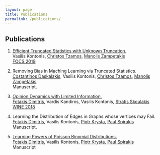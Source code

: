 ```yaml
---
layout: page
title: Publications
permalink: /publications/
---
```

## Publications


1.  [Efficient Truncated Statistics with Unknown Truncation.](https://arxiv.org/abs/1908.01034) </br>
    Vasilis Kontonis, [Christos Tzamos][tzamos], [Manolis Zampetakis][zampetakis] </br>
    [FOCS 2019](http://focs2019.cs.jhu.edu/)

1.  Removing Bias in Maching Learning via Truncated Statistics. </br>
    [Costantinos Daskalakis][daskalakis], Vasilis Kontonis, [Christos Tzamos][tzamos], [Manolis Zampetakis][zampetakis] </br>
    Manuscript.

1. [Opinion Dynamics with Limited Information.][OpinionDynamics] </br>
   [Fotakis Dimitris][fotakis], Vardis Kandiros, Vasilis Kontonis,  [Stratis Skoulakis][skoulakis] </br>
   [WINE 2018](https://www.cs.ox.ac.uk/conferences/wine2018/)

1. Learning the Distribution of Edges in Graphs whose vertices may Fail.  </br>
   [Fotakis Dimitris][fotakis], Vasilis Kontonis, [Piotr Krysta][krysta], [Paul Spirakis][spirakis] </br>
   Manuscript.

1.  [Learning Powers of Poisson Binomial Distributions.][PBDpowers] </br>
   [Fotakis Dimitris][fotakis], Vasilis Kontonis, [Piotr Krysta][krysta], [Paul Spirakis][spirakis] </br>
    Manuscript

[OpinionDynamics]:https://github.com/vkonton/opinion_dynamics/blob/master/clean.pdf
[PBDpowers]:http://arxiv.org/abs/1707.05662
[fotakis]:https://www.softlab.ntua.gr/~fotakis/
[krysta]:http://cgi.csc.liv.ac.uk/~piotr/
[spirakis]:https://intranet.csc.liv.ac.uk/news/item.php?id=19
[tzamos]:https://tzamos.com
[zampetakis]:http://www.mit.edu/~mzampet/
[daskalakis]:https://people.csail.mit.edu/costis/
[skoulakis]:http://www.corelab.ntua.gr/~sskoul/
